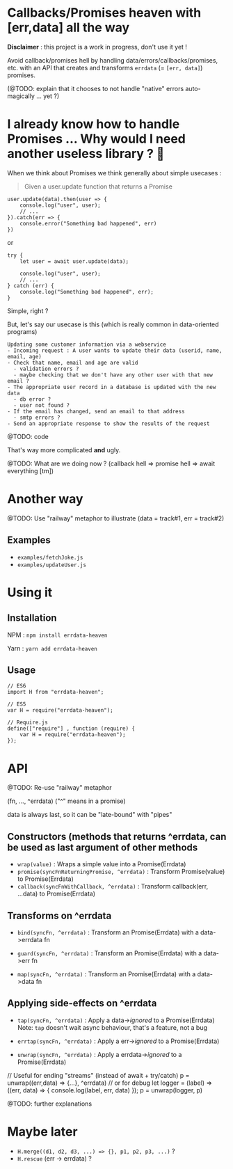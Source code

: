 # Callbacks/Promises heaven with [err,data] all the way

**Disclaimer** : this project is a work in progress, don't use it yet !

Avoid callback/promises hell by handling data/errors/callbacks/promises, etc.
with an API that creates and transforms `errdata` (= `[err, data]`) promises.

(@TODO: explain that it chooses to not handle "native" errors auto-magically ... yet ?)

# I already know how to handle Promises ... Why would I need another useless library ? :thinking:

When we think about Promises we think generally about simple usecases :

> Given a user.update function that returns a Promise

```
user.update(data).then(user => {
    console.log("user", user);
    // ...
}).catch(err => {
    console.error("Something bad happened", err)
})
```

or

```
try {
    let user = await user.update(data);

    console.log("user", user);
    // ...
} catch (err) {
    console.log("Something bad happened", err);
}
```

Simple, right ?

But, let's say our usecase is this (which is really common in data-oriented programs)

```
Updating some customer information via a webservice
- Incoming request : A user wants to update their data (userid, name, email, age)
- Check that name, email and age are valid
  - validation errors ?
  - maybe checking that we don't have any other user with that new email ?
- The appropriate user record in a database is updated with the new data
  - db error ?
  - user not found ?
- If the email has changed, send an email to that address
  - smtp errors ?
- Send an appropriate response to show the results of the request
```

@TODO: code

That's way more complicated **and** ugly.

@TODO: What are we doing now ? (callback hell => promise hell => await everything [tm])

# Another way

@TODO: Use "railway" metaphor to illustrate (data = track#1, err = track#2)

## Examples

- `examples/fetchJoke.js`
- `examples/updateUser.js`

# Using it

## Installation

NPM  : `npm install errdata-heaven`

Yarn : `yarn add errdata-heaven`

## Usage

```
// ES6
import H from "errdata-heaven";
```

```
// ES5
var H = require("errdata-heaven");
```

```
// Require.js
define(["require"] , function (require) {
    var H = require("errdata-heaven");
});
```

# API

@TODO: Re-use "railway" metaphor

<method>(fn, ..., ^errdata)
("^" means in a promise)

data is always last, so it can be "late-bound" with "pipes"

## Constructors (methods that returns ^errdata, can be used as last argument of other methods

- `wrap(value)` : Wraps a simple value into a Promise(Errdata)
- `promise(syncFnReturningPromise, ^errdata)`  : Transform Promise(value) to Promise(Errdata)
- `callback(syncFnWithCallback, ^errdata)` : Transform callback(err, ...data) to Promise(Errdata)

## Transforms on ^errdata

- `bind(syncFn, ^errdata)`   : Transform an Promise(Errdata) with a data->errdata fn

- `guard(syncFn, ^errdata)`  : Transform an Promise(Errdata) with a data->err fn

- `map(syncFn, ^errdata)`    : Transform an Promise(Errdata) with a data->data fn

## Applying side-effects on ^errdata

- `tap(syncFn, ^errdata)`    : Apply a data->*ignored* to a Promise(Errdata)
Note: `tap` doesn't wait async behaviour, that's a feature, not a bug

- `errtap(syncFn, ^errdata)` : Apply a err->*ignored*  to a Promise(Errdata)

- `unwrap(syncFn, ^errdata)` : Apply a errdata->*ignored* to a Promise(Errdata)

// Useful for ending "streams" (instead of await + try/catch)
p = unwrap((err,data) => {...}, ^errdata)
// or for debug
let logger = (label) => ((err, data) => { console.log(label, err, data) });
p = unwrap(logger, p)

@TODO: further explanations

# Maybe later

- `H.merge((d1, d2, d3, ...) => {}, p1, p2, p3, ...)` ?
- `H.rescue` (err -> errdata) ?
